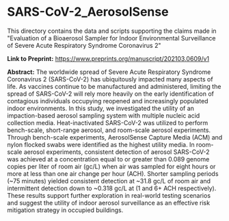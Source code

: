 # SARS-CoV-2_AerosolSense

This directory contains the data and scripts supporting the claims made in "Evaluation of a Bioaerosol Sampler for Indoor Environmental Surveillance of Severe Acute Respiratory Syndrome Coronavirus 2" 

**Link to Preprint:** https://www.preprints.org/manuscript/202103.0609/v1

**Abstract:** 
The worldwide spread of Severe Acute Respiratory Syndrome Coronavirus 2 (SARS-CoV-2) has ubiquitously impacted many aspects of life. As vaccines continue to be manufactured and administered, limiting the spread of SARS-CoV-2 will rely more heavily on the early identification of contagious individuals occupying reopened and increasingly populated indoor environments. In this study, we investigated the utility of an impaction-based aerosol sampling system with multiple nucleic acid collection media. Heat-inactivated SARS-CoV-2 was utilized to perform bench-scale, short-range aerosol, and room-scale aerosol experiments. Through bench-scale experiments, AerosolSense Capture Media (ACM) and nylon flocked swabs were identified as the highest utility media. In room-scale aerosol experiments, consistent detection of aerosol SARS-CoV-2 was achieved at a concentration equal to or greater than 0.089 genome copies per liter of room air (gc/L) when air was sampled for eight hours or more at less than one air change per hour (ACH). Shorter sampling periods (~75 minutes) yielded consistent detection at ~31.8 gc/L of room air and intermittent detection down to ~0.318 gc/L at (1 and 6+ ACH respectively). These results support further exploration in real-world testing scenarios and suggest the utility of indoor aerosol surveillance as an effective risk mitigation strategy in occupied buildings.
